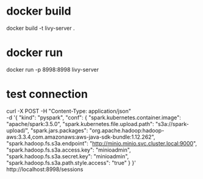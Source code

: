# docker build 
docker build -t livy-server .

# docker run 
docker run -p 8998:8998 livy-server

# test connection
curl -X POST -H "Content-Type: application/json" \
    -d '{
        "kind": "pyspark",
        "conf": {
          "spark.kubernetes.container.image": "apache/spark:3.5.0",
          "spark.kubernetes.file.upload.path": "s3a://spark-upload/",
          "spark.jars.packages": "org.apache.hadoop:hadoop-aws:3.3.4,com.amazonaws:aws-java-sdk-bundle:1.12.262",
          "spark.hadoop.fs.s3a.endpoint": "http://minio.minio.svc.cluster.local:9000",
          "spark.hadoop.fs.s3a.access.key": "minioadmin",
          "spark.hadoop.fs.s3a.secret.key": "minioadmin",
          "spark.hadoop.fs.s3a.path.style.access": "true"
        }
    }' \
  http://localhost:8998/sessions